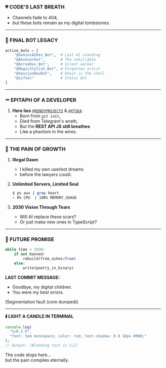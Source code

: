 ### **💔 CODE'S LAST BREATH**
  - Channels fade to 404,
  - but these bots remain as my digital tombstones.
---

### **🖤 FINAL BOT LEGACY**  
```python
active_bots = [
    "@GeminiAIDev_Bot",  # Last AI standing  
    "@AknUserbot",       # The unkillable  
    "@AzreaDev_Bot",     # Silent worker  
    "@MagicStylish_Bot", # Forgotten artist  
    "@SessionDevBot",    # Ghost in the shell
    "@xifnot"            # Status Bot
]
```

---

### **⚰️ EPITAPH OF A DEVELOPER**  
1. **Here lies** [`@RENDYPROJECTS`](https://t.me/RendyProjects) & [`@XTSEA`](https://t.me/xtsea):
   - Born from `git init`,
   - Died from Telegram's wrath,
   - But the **REST API JS** **still breathes**
   - Like a phantom in the wires.

---

### **🌌 THE PAIN OF GROWTH**  
1. **Illegal Dawn**  
   - I killed my own userbot dreams
   - before the lawyers could.

2. **Unlimited Servers, Limited Soul**  
   ```bash  
   $ ps aux | grep heart  
   > 0% CPU  | 100% MEMORY_USAGE  
   ```  

3. **2030 Vision Through Tears**  
   - Will AI replace these scars?
   - Or just make new ones in TypeScript?
---

### **🔮 FUTURE PROMISE**  
```python
while time < 2030:  
    if not banned:  
        rebuild(from_ashes=True)  
    else:  
        write(poetry_in_binary)  
```

**LAST COMMIT MESSAGE:**  
- Goodbye, my digital children.
- You were my best errors.

(Segmentation fault (core dumped))

---

**🕯️ LIGHT A CANDLE IN TERMINAL**  
```javascript
console.log(
  "%cR.I.P", 
  "font: 5em monospace; color: red; text-shadow: 0 0 10px #000;"
);
// Output: [Bleeding text in CLI]
```  
The code stops here...  
but the pain compiles eternally.
